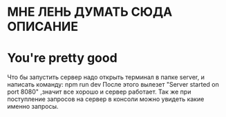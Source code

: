 # МНЕ ЛЕНЬ ДУМАТЬ СЮДА ОПИСАНИЕ
# You're pretty good


Что бы запустить сервер надо открыть терминал в папке server, и написать команду: npm run dev
После этого вылезет "Server started on port 8080" ,значит все хорошо и сервер работает.
Так же при поступление запросов на сервер в консоли можно увидеть какие именно запросы.